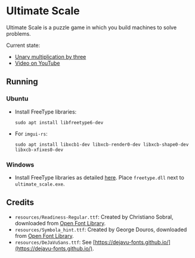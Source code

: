 # Ultimate Scale

Ultimate Scale is a puzzle game in which you build machines to solve problems.

Current state: 
- [Unary multiplication by three](https://streamable.com/xnobu)
- [Video on YouTube](https://www.youtube.com/watch?v=qOKUS2cwufg)

## Running
### Ubuntu
- Install FreeType libraries:
    ```
    sudo apt install libfreetype6-dev
    ```
- For `imgui-rs`:
    ```
    sudo apt install libxcb1-dev libxcb-render0-dev libxcb-shape0-dev libxcb-xfixes0-dev
    ```
### Windows
- Install FreeType libraries as detailed [here](https://github.com/PistonDevelopers/freetype-sys). Place `freetype.dll` next to `ultimate_scale.exe`.

## Credits
- `resources/Readiness-Regular.ttf`: Created by Christiano Sobral, downloaded from [Open Font Library](https://fontlibrary.org/en/font/readiness).
- `resources/Symbola_hint.ttf`: Created by George Douros, downloaded from [Open Font Library](https://fontlibrary.org/en/font/symbola).
- `resources/DeJaVuSans.ttf`: See [https://dejavu-fonts.github.io/](https://dejavu-fonts.github.io/).

